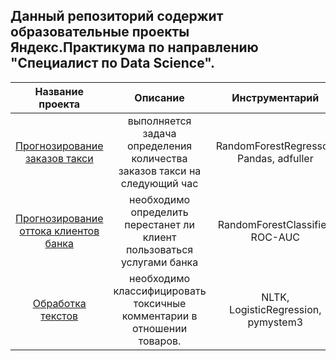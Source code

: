 ## Данный репозиторий содержит образовательные проекты Яндекс.Практикума по направлению "Специалист по Data Science".
| Название проекта | Описание | Инструментарий |
| :---------------: | :--------: | :--------------: |
| [Прогнозирование заказов такси](https://github.com/UrmatDzhunkeev/yandex_practicum/tree/master/time_series) | выполняется задача определения количества заказов такси на следующий час | RandomForestRegressor, Pandas, adfuller |
| [Прогнозирование оттока клиентов банка](https://github.com/UrmatDzhunkeev/yandex_practicum/tree/master/bank_customer_churn) | необходимо определить перестанет ли клиент пользоваться услугами банка | RandomForestClassifier, ROC-AUC |
| [Обработка текстов](https://github.com/UrmatDzhunkeev/yandex_practicum/tree/master/natural_language_processing) | необходимо классифицировать токсичные комментарии в отношении товаров. | NLTK, LogisticRegression, pymystem3 |
